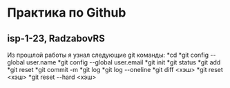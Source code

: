 # Практика по Github
## isp-1-23, RadzabovRS
Из прошлой работы я узнал следующие git 
команды:
*cd
*git config --global user.name
*git config --global user.email
*git init
*git status
*git add
*git reset
*git commit -m
*git log
*git log --oneline
*git diff <хэш>
*git reset <хэш>
*git reset --hard <хэш>
